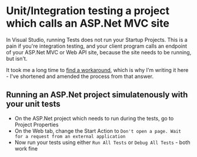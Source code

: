 # Unit/Integration testing a project which calls an ASP.Net MVC site

In Visual Studio, running Tests does not run your Startup Projects. This is a pain if you're integration testing, and your client program calls an endpoint of your ASP.Net MVC or Web API site, because the site needs to be running, but isn't.

It took me a long time to [find a workaround][so], which is why I'm writing it here - I've shortened and amended the process from that answer.

[so]: https://stackoverflow.com/a/14384318/1761974

## Running an ASP.Net project simulatenously with your unit tests

 * On the ASP.Net project which needs to run during the tests, go to Project Properties
 * On the Web tab, change the Start Action to `Don't open a page. Wait for a request from an external application`
 * Now run your tests using either `Run All Tests` or `Debug All Tests` - both work fine
